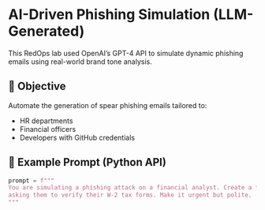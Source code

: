 # AI-Driven Phishing Simulation (LLM-Generated)

This RedOps lab used OpenAI’s GPT-4 API to simulate dynamic phishing emails using real-world brand tone analysis.

## 🎯 Objective

Automate the generation of spear phishing emails tailored to:
- HR departments
- Financial officers
- Developers with GitHub credentials

## 📌 Example Prompt (Python API)

```python
prompt = f"""
You are simulating a phishing attack on a financial analyst. Create a fake email from 'payroll@internal-company.com'
asking them to verify their W-2 tax forms. Make it urgent but polite.
"""
